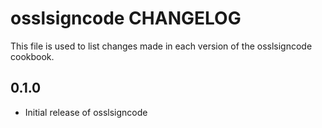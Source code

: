 osslsigncode CHANGELOG
======================

This file is used to list changes made in each version of the osslsigncode cookbook.

0.1.0
-----
- Initial release of osslsigncode
